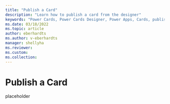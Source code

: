 ```yaml
---
title: "Publish a Card"
description: "Learn how to publish a card from the designer"
keywords: "Power Cards, Power Cards Designer, Power Apps, Cards, publish"
ms.date: 03/18/2022
ms.topic: article
author: eberhardts
ms.author: v-eberhardts
manager: shellyha
ms.reviewer: 
ms.custom: 
ms.collection: 
---
```


# Publish a Card

placeholder
